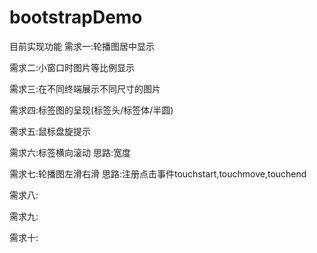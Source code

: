 # bootstrapDemo

目前实现功能
需求一:轮播图居中显示

需求二:小窗口时图片等比例显示

需求三:在不同终端展示不同尺寸的图片

需求四:标签图的呈现(标签头/标签体/半圆)
  
需求五:鼠标盘旋提示
  
需求六:标签横向滚动
  思路:宽度
  
需求七:轮播图左滑右滑
  思路:注册点击事件touchstart,touchmove,touchend

需求八:

需求九:

需求十:
